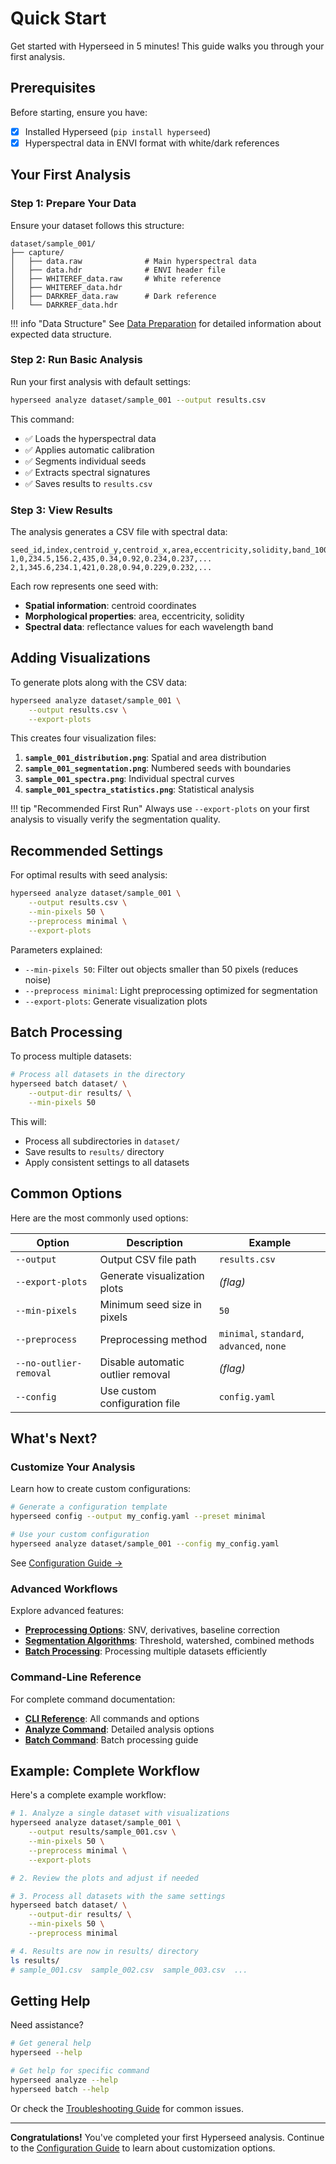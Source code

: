 # Quick Start

Get started with Hyperseed in 5 minutes! This guide walks you through your first analysis.

## Prerequisites

Before starting, ensure you have:

- [x] Installed Hyperseed (`pip install hyperseed`)
- [x] Hyperspectral data in ENVI format with white/dark references

## Your First Analysis

### Step 1: Prepare Your Data

Ensure your dataset follows this structure:

```
dataset/sample_001/
├── capture/
│   ├── data.raw              # Main hyperspectral data
│   ├── data.hdr              # ENVI header file
│   ├── WHITEREF_data.raw     # White reference
│   ├── WHITEREF_data.hdr
│   ├── DARKREF_data.raw      # Dark reference
│   └── DARKREF_data.hdr
```

!!! info "Data Structure"
    See [Data Preparation](../user-guide/data-preparation.md) for detailed information about expected data structure.

### Step 2: Run Basic Analysis

Run your first analysis with default settings:

```bash
hyperseed analyze dataset/sample_001 --output results.csv
```

This command:
- ✅ Loads the hyperspectral data
- ✅ Applies automatic calibration
- ✅ Segments individual seeds
- ✅ Extracts spectral signatures
- ✅ Saves results to `results.csv`

### Step 3: View Results

The analysis generates a CSV file with spectral data:

```csv
seed_id,index,centroid_y,centroid_x,area,eccentricity,solidity,band_1000nm,band_1005nm,...
1,0,234.5,156.2,435,0.34,0.92,0.234,0.237,...
2,1,345.6,234.1,421,0.28,0.94,0.229,0.232,...
```

Each row represents one seed with:
- **Spatial information**: centroid coordinates
- **Morphological properties**: area, eccentricity, solidity
- **Spectral data**: reflectance values for each wavelength band

## Adding Visualizations

To generate plots along with the CSV data:

```bash
hyperseed analyze dataset/sample_001 \
    --output results.csv \
    --export-plots
```

This creates four visualization files:

1. **`sample_001_distribution.png`**: Spatial and area distribution
2. **`sample_001_segmentation.png`**: Numbered seeds with boundaries
3. **`sample_001_spectra.png`**: Individual spectral curves
4. **`sample_001_spectra_statistics.png`**: Statistical analysis

!!! tip "Recommended First Run"
    Always use `--export-plots` on your first analysis to visually verify the segmentation quality.

## Recommended Settings

For optimal results with seed analysis:

```bash
hyperseed analyze dataset/sample_001 \
    --output results.csv \
    --min-pixels 50 \
    --preprocess minimal \
    --export-plots
```

Parameters explained:

- `--min-pixels 50`: Filter out objects smaller than 50 pixels (reduces noise)
- `--preprocess minimal`: Light preprocessing optimized for segmentation
- `--export-plots`: Generate visualization plots

## Batch Processing

To process multiple datasets:

```bash
# Process all datasets in the directory
hyperseed batch dataset/ \
    --output-dir results/ \
    --min-pixels 50
```

This will:
- Process all subdirectories in `dataset/`
- Save results to `results/` directory
- Apply consistent settings to all datasets

## Common Options

Here are the most commonly used options:

| Option | Description | Example |
|--------|-------------|---------|
| `--output` | Output CSV file path | `results.csv` |
| `--export-plots` | Generate visualization plots | *(flag)* |
| `--min-pixels` | Minimum seed size in pixels | `50` |
| `--preprocess` | Preprocessing method | `minimal`, `standard`, `advanced`, `none` |
| `--no-outlier-removal` | Disable automatic outlier removal | *(flag)* |
| `--config` | Use custom configuration file | `config.yaml` |

## What's Next?

### Customize Your Analysis

Learn how to create custom configurations:

```bash
# Generate a configuration template
hyperseed config --output my_config.yaml --preset minimal

# Use your custom configuration
hyperseed analyze dataset/sample_001 --config my_config.yaml
```

See [Configuration Guide →](configuration.md)

### Advanced Workflows

Explore advanced features:

- **[Preprocessing Options](../user-guide/preprocessing.md)**: SNV, derivatives, baseline correction
- **[Segmentation Algorithms](../user-guide/segmentation.md)**: Threshold, watershed, combined methods
- **[Batch Processing](../user-guide/batch-processing.md)**: Processing multiple datasets efficiently

### Command-Line Reference

For complete command documentation:

- **[CLI Reference](../cli-reference/index.md)**: All commands and options
- **[Analyze Command](../cli-reference/extract.md)**: Detailed analysis options
- **[Batch Command](../cli-reference/batch.md)**: Batch processing guide

## Example: Complete Workflow

Here's a complete example workflow:

```bash
# 1. Analyze a single dataset with visualizations
hyperseed analyze dataset/sample_001 \
    --output results/sample_001.csv \
    --min-pixels 50 \
    --preprocess minimal \
    --export-plots

# 2. Review the plots and adjust if needed

# 3. Process all datasets with the same settings
hyperseed batch dataset/ \
    --output-dir results/ \
    --min-pixels 50 \
    --preprocess minimal

# 4. Results are now in results/ directory
ls results/
# sample_001.csv  sample_002.csv  sample_003.csv  ...
```

## Getting Help

Need assistance?

```bash
# Get general help
hyperseed --help

# Get help for specific command
hyperseed analyze --help
hyperseed batch --help
```

Or check the [Troubleshooting Guide](../user-guide/troubleshooting.md) for common issues.

---

**Congratulations!** You've completed your first Hyperseed analysis. Continue to the [Configuration Guide](configuration.md) to learn about customization options.
